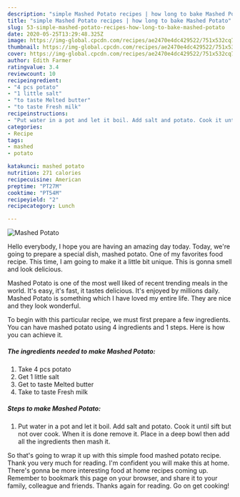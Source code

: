 ```yaml
---
description: "simple Mashed Potato recipes | how long to bake Mashed Potato"
title: "simple Mashed Potato recipes | how long to bake Mashed Potato"
slug: 53-simple-mashed-potato-recipes-how-long-to-bake-mashed-potato
date: 2020-05-25T13:29:48.325Z
image: https://img-global.cpcdn.com/recipes/ae2470e4dc429522/751x532cq70/mashed-potato-recipe-main-photo.jpg
thumbnail: https://img-global.cpcdn.com/recipes/ae2470e4dc429522/751x532cq70/mashed-potato-recipe-main-photo.jpg
cover: https://img-global.cpcdn.com/recipes/ae2470e4dc429522/751x532cq70/mashed-potato-recipe-main-photo.jpg
author: Edith Farmer
ratingvalue: 3.4
reviewcount: 10
recipeingredient:
- "4 pcs potato"
- "1 little salt"
- "to taste Melted butter"
- "to taste Fresh milk"
recipeinstructions:
- "Put water in a pot and let it boil. Add salt and potato. Cook it until sift but not over cook. When it is done remove it. Place in a deep bowl then add all the ingredients then mash it."
categories:
- Recipe
tags:
- mashed
- potato

katakunci: mashed potato 
nutrition: 271 calories
recipecuisine: American
preptime: "PT27M"
cooktime: "PT54M"
recipeyield: "2"
recipecategory: Lunch

---
```



![Mashed Potato](https://img-global.cpcdn.com/recipes/ae2470e4dc429522/751x532cq70/mashed-potato-recipe-main-photo.jpg)

Hello everybody, I hope you are having an amazing day today. Today, we're going to prepare a special dish, mashed potato. One of my favorites food recipe. This time, I am going to make it a little bit unique. This is gonna smell and look delicious.



Mashed Potato is one of the most well liked of recent trending meals in the world. It's easy, it's fast, it tastes delicious. It's enjoyed by millions daily. Mashed Potato is something which I have loved my entire life. They are nice and they look wonderful.


To begin with this particular recipe, we must first prepare a few ingredients. You can have mashed potato using 4 ingredients and 1 steps. Here is how you can achieve it.

<!--inarticleads1-->

##### The ingredients needed to make Mashed Potato:

1. Take 4 pcs potato
1. Get 1 little salt
1. Get to taste Melted butter
1. Take to taste Fresh milk




<!--inarticleads2-->

##### Steps to make Mashed Potato:

1. Put water in a pot and let it boil. Add salt and potato. Cook it until sift but not over cook. When it is done remove it. Place in a deep bowl then add all the ingredients then mash it.




So that's going to wrap it up with this simple food mashed potato recipe. Thank you very much for reading. I'm confident you will make this at home. There's gonna be more interesting food at home recipes coming up. Remember to bookmark this page on your browser, and share it to your family, colleague and friends. Thanks again for reading. Go on get cooking!

